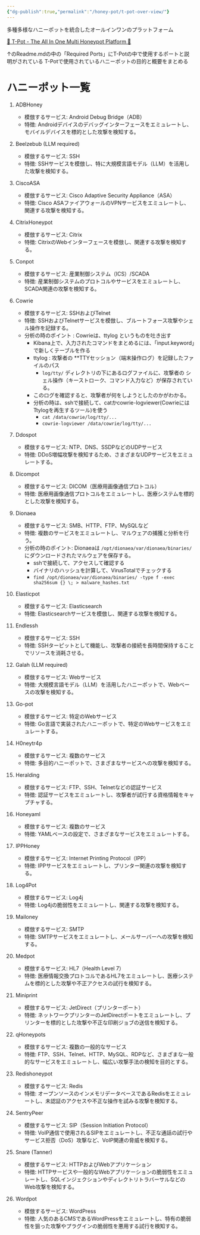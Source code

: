 ```yaml
---
{"dg-publish":true,"permalink":"/honey-pot/t-pot-over-view/"}
---
```


多種多様なハニーポットを統合したオールインワンのプラットフォーム
 
[ 🍯 T-Pot - The All In One Multi Honeypot Platform 🐝](https://github.com/telekom-security/tpotce/tree/8465b4e608906b4a8f9f2a22b983b7b900800bd1)
 
↑のReadme.mdの中の「Required Ports」にT-Potの中で使用するポートと説明がされている
T-Potで使用されているハニーポットの目的と概要をまとめる

# ハニーポット一覧
1. ADBHoney
    - 模倣するサービス: Android Debug Bridge（ADB）
    - 特徴: Androidデバイスのデバッグインターフェースをエミュレートし、モバイルデバイスを標的とした攻撃を検知する。

2. Beelzebub (LLM required)
    - 模倣するサービス: SSH
    - 特徴: SSHサービスを模倣し、特に大規模言語モデル（LLM）を活用した攻撃を検知する。

3. CiscoASA
    - 模倣するサービス: Cisco Adaptive Security Appliance（ASA）
    - 特徴: Cisco ASAファイアウォールのVPNサービスをエミュレートし、関連する攻撃を検知する。

4. CitrixHoneypot
    - 模倣するサービス: Citrix
    - 特徴: CitrixのWebインターフェースを模倣し、関連する攻撃を検知する。

5. Conpot
    - 模倣するサービス: 産業制御システム（ICS）/SCADA
    - 特徴: 産業制御システムのプロトコルやサービスをエミュレートし、SCADA関連の攻撃を検知する。

6. Cowrie
    - 模倣するサービス: SSHおよびTelnet
    - 特徴: SSHおよびTelnetサービスを模倣し、ブルートフォース攻撃やシェル操作を記録する。
    - 分析の時のポイント : Cowrieは、ttylog というものを吐き出す
	    - Kibana上で、入力されたコマンドをまとめるには、「input.keyword」で新しくテーブルを作る
	    - ttylog :  攻撃者の **TTYセッション（端末操作ログ）を記録したファイルのパス
		    - `log/tty/` ディレクトリの下にあるログファイルに、攻撃者の シェル操作（キーストローク、コマンド入力など）が保存されている。
	    - このログを確認すると、攻撃者が何をしようとしたのかがわかる。
	    - 分析の時は、sshで接続して、catかcowrie-logviewer(CowrieにはTtylogを再生するツール)を使う
		    - ```cat /data/cowrie/log/tty/...```
		    - ```cowrie-logviewer /data/cowrie/log/tty/...```

7. Ddospot
    - 模倣するサービス: NTP、DNS、SSDPなどのUDPサービス
    - 特徴: DDoS増幅攻撃を検知するため、さまざまなUDPサービスをエミュレートする。

8. Dicompot
    - 模倣するサービス: DICOM（医療用画像通信プロトコル）
    - 特徴: 医療用画像通信プロトコルをエミュレートし、医療システムを標的とした攻撃を検知する。

9. Dionaea
    - 模倣するサービス: SMB、HTTP、FTP、MySQLなど
    - 特徴: 複数のサービスをエミュレートし、マルウェアの捕獲と分析を行う。
    - 分析の時のポイント: Dionaeaは `/opt/dionaea/var/dionaea/binaries/` にダウンロードされたマルウェアを保存する。
	    - sshで接続して、アクセスして確認する
	    - バイナリのハッシュを計算して、VirusTotalでチェックする
	    - ```find /opt/dionaea/var/dionaea/binaries/ -type f -exec sha256sum {} \; > malware_hashes.txt```


10. Elasticpot
    - 模倣するサービス: Elasticsearch
    - 特徴: Elasticsearchサービスを模倣し、関連する攻撃を検知する。

11. Endlessh
    - 模倣するサービス: SSH
    - 特徴: SSHターピットとして機能し、攻撃者の接続を長時間保持することでリソースを消耗させる。

12. Galah (LLM required)
    - 模倣するサービス: Webサービス
    - 特徴: 大規模言語モデル（LLM）を活用したハニーポットで、Webベースの攻撃を検知する。

13. Go-pot
    - 模倣するサービス: 特定のWebサービス
    - 特徴: Go言語で実装されたハニーポットで、特定のWebサービスをエミュレートする。

14. H0neytr4p
    - 模倣するサービス: 複数のサービス
    - 特徴: 多目的ハニーポットで、さまざまなサービスへの攻撃を検知する。

15. Heralding
    - 模倣するサービス: FTP、SSH、Telnetなどの認証サービス
    - 特徴: 認証サービスをエミュレートし、攻撃者が試行する資格情報をキャプチャする。

16. Honeyaml
    - 模倣するサービス: 複数のサービス
    - 特徴: YAMLベースの設定で、さまざまなサービスをエミュレートする。

17. IPPHoney
    - 模倣するサービス: Internet Printing Protocol（IPP）
    - 特徴: IPPサービスをエミュレートし、プリンター関連の攻撃を検知する。

18. Log4Pot
    - 模倣するサービス: Log4j
    - 特徴: Log4jの脆弱性をエミュレートし、関連する攻撃を検知する。

19. Mailoney
    - 模倣するサービス: SMTP
    - 特徴: SMTPサービスをエミュレートし、メールサーバーへの攻撃を検知する。

20. Medpot
    - 模倣するサービス: HL7（Health Level 7）
    - 特徴: 医療情報交換プロトコルであるHL7をエミュレートし、医療システムを標的とした攻撃や不正アクセスの試行を検知する。

21. Miniprint
    - 模倣するサービス: JetDirect（プリンターポート）
    - 特徴: ネットワークプリンターのJetDirectポートをエミュレートし、プリンターを標的とした攻撃や不正な印刷ジョブの送信を検知する。

22. qHoneypots
    - 模倣するサービス: 複数の一般的なサービス
    - 特徴: FTP、SSH、Telnet、HTTP、MySQL、RDPなど、さまざまな一般的なサービスをエミュレートし、幅広い攻撃手法の検知を目的とする。

23. Redishoneypot
    - 模倣するサービス: Redis
    - 特徴: オープンソースのインメモリデータベースであるRedisをエミュレートし、未認証のアクセスや不正な操作を試みる攻撃を検知する。

24. SentryPeer
    - 模倣するサービス: SIP（Session Initiation Protocol）
    - 特徴: VoIP通信で使用されるSIPをエミュレートし、不正な通話の試行やサービス拒否（DoS）攻撃など、VoIP関連の脅威を検知する。

25. Snare (Tanner)
    - 模倣するサービス: HTTPおよびWebアプリケーション
    - 特徴: HTTPサービスや一般的なWebアプリケーションの脆弱性をエミュレートし、SQLインジェクションやディレクトリトラバーサルなどのWeb攻撃を検知する。

26. Wordpot
    - 模倣するサービス: WordPress
    - 特徴: 人気のあるCMSであるWordPressをエミュレートし、特有の脆弱性を狙った攻撃やプラグインの脆弱性を悪用する試行を検知する。




